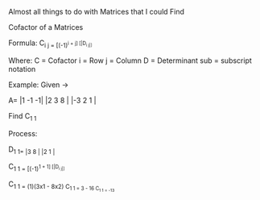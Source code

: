 Almost all things to do with Matrices that I could Find

Cofactor of a Matrices

Formula:
C<sub>i j = [(-1)<sup>i + j] [|D<sub>i j|]

Where:
C = Cofactor
i = Row
j = Column
D = Determinant
sub = subscript notation

Example:
Given ->

A=
|1 -1 -1|
|2 3 8 |
|-3 2 1 |

Find C<sub>1 1

Process:

D<sub>1 1=
|3 8 |
|2 1 |

C<sub>1 1 = [(-1)<sup>1 + 1] [|D<sub>i j|]

C<sub>1 1 = (1)(3x1 - 8x2)
C<sub>1 1 = 3 - 16
C<sub>1 1 = -13
